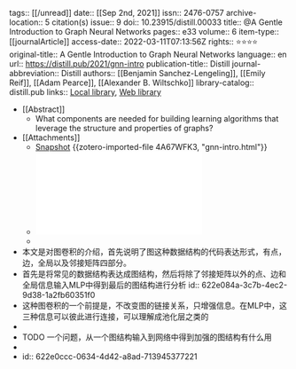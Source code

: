 tags:: [[/unread]]
date:: [[Sep 2nd, 2021]]
issn:: 2476-0757
archive-location:: 5 citation(s)
issue:: 9
doi:: 10.23915/distill.00033
title:: @A Gentle Introduction to Graph Neural Networks
pages:: e33
volume:: 6
item-type:: [[journalArticle]]
access-date:: 2022-03-11T07:13:56Z
rights:: ⭐⭐⭐⭐
original-title:: A Gentle Introduction to Graph Neural Networks
language:: en
url:: https://distill.pub/2021/gnn-intro
publication-title:: Distill
journal-abbreviation:: Distill
authors:: [[Benjamin Sanchez-Lengeling]], [[Emily Reif]], [[Adam Pearce]], [[Alexander B. Wiltschko]]
library-catalog:: distill.pub
links:: [Local library](zotero://select/library/items/QG539KZ2), [Web library](https://www.zotero.org/users/8746250/items/QG539KZ2)

- [[Abstract]]
	- What components are needed for building learning algorithms that leverage the structure and properties of graphs?
- [[Attachments]]
	- [Snapshot](https://distill.pub/2021/gnn-intro/) {{zotero-imported-file 4A67WFK3, "gnn-intro.html"}}
	- ![A Gentle Introduction to Graph Neural Networks.pdf](../assets/A_Gentle_Introduction_to_Graph_Neural_Networks_1647182508093_0.pdf)
	-
- 本文是对图卷积的介绍，首先说明了图这种数据结构的代码表达形式，有点，边，全局以及邻接矩阵四部分。
- 首先是将常见的数据结构表达成图结构，然后将除了邻接矩阵以外的点、边和全局信息输入MLP中得到最后的图结构进行分析
  id:: 622e084a-3c7b-4ec2-9d38-1a2fb60351f0
- 这种图卷积的一个前提是，不改变图的链接关系，只增强信息。在MLP中，这三种信息可以彼此进行连接，可以理解成池化层之类的
-
- TODO 一个问题，从一个图结构输入到网络中得到加强的图结构有什么用
-
- id:: 622e0ccc-0634-4d42-a8ad-713945377221